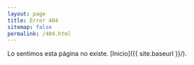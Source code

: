 ```yaml
---
layout: page
title: Error 404
sitemap: false
permalink: /404.html
---
```


Lo sentimos esta página no existe. [Inicio]({{ site.baseurl }}/).

